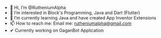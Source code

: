 - 👋 Hi, I’m @RutheniumAlpha
- 👀 I’m interested in Block's Programming, Java and Dart (Flutter)
- 🌱 I’m currently learning Java and have created App Inventor Extensions
- 📫 How to reach me: Email me: rutheniumalpha@gmail.com
- ✔  Currently working on GaganBot Application

<!---
RutheniumAlpha/RutheniumAlpha is a ✨ special ✨ repository because its `README.md` (this file) appears on your GitHub profile.
You can click the Preview link to take a look at your changes.
--->
